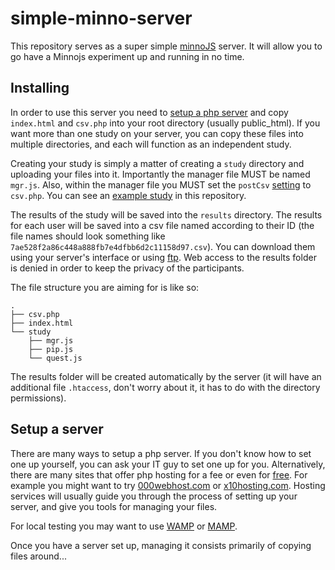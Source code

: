 # simple-minno-server

This repository serves as a super simple [minnoJS](https://minnojs.github.io/minno-quest/) server.
It will allow you to go have a Minnojs experiment up and running in no time.

## Installing
In order to use this server you need to [setup a php server](#setup-a-server) and copy `index.html` and `csv.php` into your root directory (usually public_html).
If you want more than one study on your server, you can copy these files into multiple directories, and each will function as an independent study.

Creating your study is simply a matter of creating a `study` directory and uploading your files into it.
Importantly the manager file MUST be named `mgr.js`. 
Also, within the manager file you MUST set the `postCsv` [setting](https://minnojs.github.io/minno-quest/0.1/manager/API.html#logger) to `csv.php`.
You can see an [example study](study) in this repository.

The results of the study will be saved into the `results` directory.
The results for each user will be saved into a csv file named according to their ID (the file names should look something like `7ae528f2a86c448a888fb7e4dfbb6d2c11158d97.csv`).
You can download them using your server's interface or using [ftp](https://en.wikipedia.org/wiki/File_Transfer_Protocol).
Web access to the results folder is denied in order to keep the privacy of the participants.

The file structure you are aiming for is like so:

```
.
├── csv.php
├── index.html
└── study
    ├── mgr.js
    ├── pip.js
    └── quest.js
```

The results folder will be created automatically by the server 
(it will have an additional file `.htaccess`, don't worry about it, it has to do with the directory permissions).

## Setup a server
There are many ways to setup a php server.
If you don't know how to set one up yourself, you can ask your IT guy to set one up for you.
Alternatively, there are many sites that offer php hosting for a fee or even for [free](https://www.google.co.il/search?q=free+php+hosting).
For example you might want to try [000webhost.com](https://000webhost.com) or [x10hosting.com](https://x10hosting.com).
Hosting services will usually guide you through the process of setting up your server, and give you tools for managing your files.

For local testing you may want to use [WAMP](https://www.wampserver.com) or [MAMP](https://www.mamp.info).

Once you have a server set up, managing it consists primarily of copying files around...
